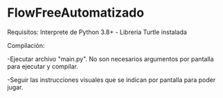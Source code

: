 # FlowFreeAutomatizado
Requisitos: Interprete de Python 3.8+ - Libreria Turtle instalada

Compilación:

-Ejecutar archivo "main.py". No son necesarios argumentos por pantalla para ejecutar y compilar.

-Seguir las instrucciones visuales que se indican por pantalla para poder jugar.
